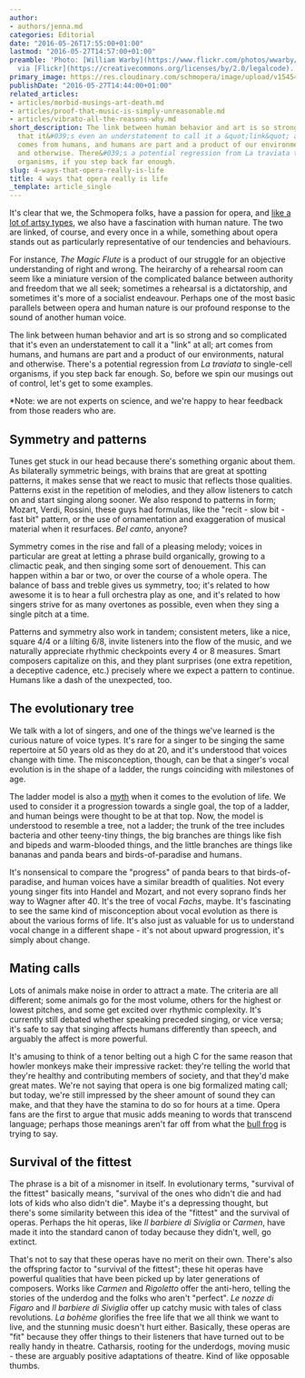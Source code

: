 ```yaml
---
author:
- authors/jenna.md
categories: Editorial
date: "2016-05-26T17:55:00+01:00"
lastmod: "2016-05-27T14:57:00+01:00"
preamble: 'Photo: [William Warby](https://www.flickr.com/photos/wwarby/3895151999)
  via [Flickr](https://creativecommons.org/licenses/by/2.0/legalcode).'
primary_image: https://res.cloudinary.com/schmopera/image/upload/v1545409169/media/webhook-uploads/1464349909840/2016-05-27---Butterfly.jpg.jpg
publishDate: "2016-05-27T14:44:00+01:00"
related_articles:
- articles/morbid-musings-art-death.md
- articles/proof-that-music-is-simply-unreasonable.md
- articles/vibrato-all-the-reasons-why.md
short_description: The link between human behavior and art is so strong and so complicated
  that it&#039;s even an understatement to call it a &quot;link&quot; at all; art
  comes from humans, and humans are part and a product of our environments, natural
  and otherwise. There&#039;s a potential regression from La traviata to single-cell
  organisms, if you step back far enough.
slug: 4-ways-that-opera-really-is-life
title: 4 ways that opera really is life
_template: article_single
---
```


It's clear that we, the Schmopera folks, have a passion for opera, and [like a lot of artsy types](http://www.overthoughtpodcast.com/), we also have a fascination with human nature. The two are linked, of course, and every once in a while, something about opera stands out as particularly representative of our tendencies and behaviours. 

For instance, *The Magic Flute* is a product of our struggle for an objective understanding of right and wrong. The heirarchy of a rehearsal room can seem like a miniature version of the complicated balance between authority and freedom that we all seek; sometimes a rehearsal is a dictatorship, and sometimes it's more of a socialist endeavour. Perhaps one of the most basic parallels between opera and human nature is our profound response to the sound of another human voice.

The link between human behavior and art is so strong and so complicated that it's even an understatement to call it a "link" at all; art comes from humans, and humans are part and a product of our environments, natural and otherwise. There's a potential regression from *La traviata* to single-cell organisms, if you step back far enough. So, before we spin our musings out of control, let's get to some examples. 

\*Note: we are not experts on science, and we're happy to hear feedback from those readers who are.

## Symmetry and patterns

Tunes get stuck in our head because there's something organic about them. As bilaterally symmetric beings, with brains that are great at spotting patterns, it makes sense that we react to music that reflects those qualities. Patterns exist in the repetition of melodies, and they allow listeners to catch on and start singing along sooner. We also respond to patterns in form; Mozart, Verdi, Rossini, these guys had formulas, like the "recit - slow bit - fast bit" pattern, or the use of ornamentation and exaggeration of musical material when it resurfaces. *Bel canto*, anyone?

Symmetry comes in the rise and fall of a pleasing melody; voices in particular are great at letting a phrase build organically, growing to a climactic peak, and then singing some sort of denouement. This can happen within a bar or two, or over the course of a whole opera. The balance of bass and treble gives us symmetry, too; it's related to how awesome it is to hear a full orchestra play as one, and it's related to how singers strive for as many overtones as possible, even when they sing a single pitch at a time.

Patterns and symmetry also work in tandem; consistent meters, like a nice, square 4/4 or a lilting 6/8, invite listeners into the flow of the music, and we naturally appreciate rhythmic checkpoints every 4 or 8 measures. Smart composers capitalize on this, and they plant surprises (one extra repetition, a deceptive cadence, etc.) precisely where we expect a pattern to continue. Humans like a dash of the unexpected, too.

## The evolutionary tree

We talk with a lot of singers, and one of the things we've learned is the curious nature of voice types. It's rare for a singer to be singing the same repertoire at 50 years old as they do at 20, and it's understood that voices change with time. The misconception, though, can be that a singer's vocal evolution is in the shape of a ladder, the rungs coinciding with milestones of age. 

The ladder model is also a [myth](http://evolution.berkeley.edu/evolibrary/article/evo_07) when it comes to the evolution of life. We used to consider it a progression towards a single goal, the top of a ladder, and human beings were thought to be at that top. Now, the model is understood to resemble a tree, not a ladder; the trunk of the tree includes bacteria and other teeny-tiny things, the big branches are things like fish and bipeds and warm-blooded things, and the little branches are things like bananas and panda bears and birds-of-paradise and humans.

It's nonsensical to compare the "progress" of panda bears to that birds-of-paradise, and human voices have a similar breadth of qualities. Not every young singer fits into Handel and Mozart, and not every soprano finds her way to Wagner after 40. It's the tree of vocal *Fachs*, maybe. It's fascinating to see the same kind of misconception about vocal evolution as there is about the various forms of life. It's also just as valuable for us to understand vocal change in a different shape - it's not about upward progression, it's simply about change.

## Mating calls

Lots of animals make noise in order to attract a mate. The criteria are all different; some animals go for the most volume, others for the highest or lowest pitches, and some get excited over rhythmic complexity. It's currently still debated whether speaking preceded singing, or vice versa; it's safe to say that singing affects humans differently than speech, and arguably the affect is more powerful. 

It's amusing to think of a tenor belting out a high C for the same reason that howler monkeys make their impressive racket: they're telling the world that they're healthy and contributing members of society, and that they'd make great mates. We're not saying that opera is one big formalized mating call; but today, we're still impressed by the sheer amount of sound they can make, and that they have the stamina to do so for hours at a time. Opera fans are the first to argue that music adds meaning to words that transcend language; perhaps those meanings aren't far off from what the [bull frog](https://www.youtube.com/watch?v=-zpajerFI1w) is trying to say.

## Survival of the fittest

The phrase is a bit of a misnomer in itself. In evolutionary terms, "survival of the fittest" basically means, "survival of the ones who didn't die and had lots of kids who also didn't die". Maybe it's a depressing thought, but there's some similarity between this idea of the "fittest" and the survival of operas. Perhaps the hit operas, like *Il barbiere di Siviglia* or *Carmen*, have made it into the standard canon of today because they didn't, well, go extinct.

That's not to say that these operas have no merit on their own. There's also the offspring factor to "survival of the fittest"; these hit operas have powerful qualities that have been picked up by later generations of composers. Works like *Carmen* and *Rigoletto* offer the anti-hero, telling the stories of the underdog and the folks who aren't "perfect". *Le nozze di Figaro* and *Il barbiere di Siviglia* offer up catchy music with tales of class revolutions. *La bohème* glorifies the free life that we all think we want to live, and the stunning music doesn't hurt either. Basically, these operas are "fit" because they offer things to their listeners that have turned out to be really handy in theatre. Catharsis, rooting for the underdogs, moving music - these are arguably positive adaptations of theatre. Kind of like opposable thumbs.
